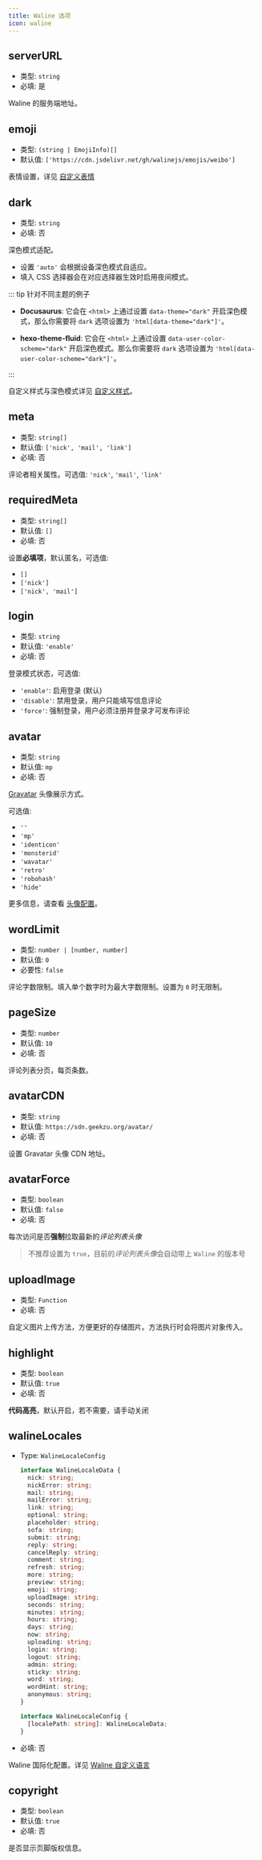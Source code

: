 ```yaml
---
title: Waline 选项
icon: waline
---
```


## serverURL

- 类型: `string`
- 必填: 是

Waline 的服务端地址。

## emoji

- 类型: `(string | EmojiInfo)[]`
- 默认值: `['https://cdn.jsdelivr.net/gh/walinejs/emojis/weibo']`

表情设置，详见 [自定义表情](https://waline.js.org/guide/client/emoji.html)

## dark

- 类型: `string`
- 必填: 否

深色模式适配。

- 设置 `'auto'` 会根据设备深色模式自适应。
- 填入 CSS 选择器会在对应选择器生效时启用夜间模式。

::: tip 针对不同主题的例子

- **Docusaurus**: 它会在 `<html>` 上通过设置 `data-theme="dark"` 开启深色模式，那么你需要将 `dark` 选项设置为 `'html[data-theme="dark"]'`。

- **hexo-theme-fluid**: 它会在 `<html>` 上通过设置 `data-user-color-scheme="dark"` 开启深色模式。那么你需要将 `dark` 选项设置为 `'html[data-user-color-scheme="dark"]'`。

:::

自定义样式与深色模式详见 [自定义样式](https://waline.js.org/guide/client/style.html)。

## meta

- 类型: `string[]`
- 默认值: `['nick', 'mail', 'link']`
- 必填: 否

评论者相关属性。可选值: `'nick'`, `'mail'`, `'link'`

## requiredMeta

- 类型: `string[]`
- 默认值: `[]`
- 必填: 否

设置**必填项**，默认匿名，可选值:

- `[]`
- `['nick']`
- `['nick', 'mail']`

## login

- 类型: `string`
- 默认值: `'enable'`
- 必填: 否

登录模式状态，可选值:

- `'enable'`: 启用登录 (默认)
- `'disable'`: 禁用登录，用户只能填写信息评论
- `'force'`: 强制登录，用户必须注册并登录才可发布评论

## avatar

- 类型: `string`
- 默认值: `mp`
- 必填: 否

[Gravatar](http://cn.gravatar.com/) 头像展示方式。

可选值:

- `''`
- `'mp'`
- `'identicon'`
- `'monsterid'`
- `'wavatar'`
- `'retro'`
- `'robohash'`
- `'hide'`

更多信息，请查看 [头像配置](https://waline.js.org/guide/client/avatar.html)。

## wordLimit

- 类型: `number | [number, number]`
- 默认值: `0`
- 必要性: `false`

评论字数限制。填入单个数字时为最大字数限制。设置为 `0` 时无限制。

## pageSize

- 类型: `number`
- 默认值: `10`
- 必填: 否

评论列表分页，每页条数。

## avatarCDN

- 类型: `string`
- 默认值: `https://sdn.geekzu.org/avatar/`
- 必填: 否

设置 Gravatar 头像 CDN 地址。

## avatarForce

- 类型: `boolean`
- 默认值: `false`
- 必填: 否

每次访问是否**强制**拉取最新的*评论列表头像*

> 不推荐设置为 `true`，目前的*评论列表头像*会自动带上 `Waline` 的版本号

## uploadImage

- 类型: `Function`
- 必填: 否

自定义图片上传方法，方便更好的存储图片。方法执行时会将图片对象传入。

## highlight

- 类型: `boolean`
- 默认值: `true`
- 必填: 否

**代码高亮**，默认开启，若不需要，请手动关闭

## walineLocales

- Type: `WalineLocaleConfig`

  ```ts
  interface WalineLocaleData {
    nick: string;
    nickError: string;
    mail: string;
    mailError: string;
    link: string;
    optional: string;
    placeholder: string;
    sofa: string;
    submit: string;
    reply: string;
    cancelReply: string;
    comment: string;
    refresh: string;
    more: string;
    preview: string;
    emoji: string;
    uploadImage: string;
    seconds: string;
    minutes: string;
    hours: string;
    days: string;
    now: string;
    uploading: string;
    login: string;
    logout: string;
    admin: string;
    sticky: string;
    word: string;
    wordHint: string;
    anonymous: string;
  }

  interface WalineLocaleConfig {
    [localePath: string]: WalineLocaleData;
  }
  ```

- 必填: 否

Waline 国际化配置。详见 [Waline 自定义语言](https://waline.js.org/guide/client/i18n.html#%E8%87%AA%E5%AE%9A%E4%B9%89%E8%AF%AD%E8%A8%80)

## copyright

- 类型: `boolean`
- 默认值: `true`
- 必填: 否

是否显示页脚版权信息。
